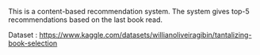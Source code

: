 This is a content-based recommendation system. The system gives top-5 recommendations based on the last book read.

Dataset : https://www.kaggle.com/datasets/willianoliveiragibin/tantalizing-book-selection
